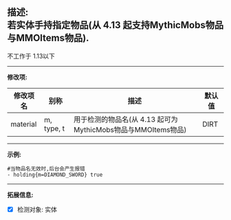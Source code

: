**描述:**  
若实体手持指定物品(从 4.13 起支持MythicMobs物品与MMOItems物品).
---

不工作于 1.13以下

---

**修改项:**

| 修改项名  | 别称           | 描述                      | 默认值 |
| --------- | -------------- | ------------------------- | ------ |
| material  | m, type, t | 用于检测的物品名(从 4.13 起可为MythicMobs物品与MMOItems物品) | DIRT |

---

**示例:**

```
#当物品名无效时,后台会产生报错
- holding{m=DIAMOND_SWORD} true
```

---

**拓展信息:**

- [x] 检测对象: 实体